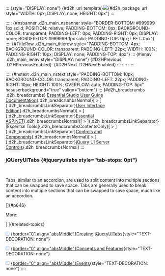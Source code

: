 ::: {style="DISPLAY: none"}
[](ms-xhelp:///?Id=d2h_url_template){#d2h_url_template}![](!package_url!){#d2h_package_url style="WIDTH: 0px; DISPLAY: none; HEIGHT: 0px"}
:::

::::: {#nsbanner .d2h_main_nsbanner style="BORDER-BOTTOM: #999999 1px solid; POSITION: relative; PADDING-BOTTOM: 0px; BACKGROUND-COLOR: transparent; PADDING-LEFT: 0px; PADDING-RIGHT: 0px; DISPLAY: none; BORDER-TOP: #999999 1px solid; PADDING-TOP: 0px; LEFT: 0px"}
:::: {#TitleRow .d2h_main_titlerow style="PADDING-BOTTOM: 4px; BACKGROUND-COLOR: transparent; PADDING-LEFT: 22px; WIDTH: 100%; PADDING-RIGHT: 10px; DISPLAY: none; PADDING-TOP: 4px"}
::: {#ienav .d2h_main_ienav style="DISPLAY: none"}
[](ms-xhelp:///?Id=0382abd3-7c5f-41c7-9219-2ea9aad4de72){#D2HPrevious .D2HPreviousEnabled}  [](ms-xhelp:///?Id=89268e42-e318-48e9-95ed-ddd33211b5b1){#D2HNext .D2HNextEnabled}
:::
::::
:::::

:::: {#nstext .d2h_main_nstext style="PADDING-BOTTOM: 10px; BACKGROUND-COLOR: transparent; PADDING-LEFT: 22px; PADDING-RIGHT: 10px; HEIGHT: 100%; OVERFLOW: auto; PADDING-TOP: 5px" hasuserbackground="true" valign="bottom"}
::: {#d2h_breadcrumbs .d2h_breadcrumbs}
[Essential Studio User Guide Documentation](ms-xhelp:///?Id=12457748-09e3-4d74-a240-8e049cedf030){.d2h_breadcrumbsNormal}[ \> ]{.d2h_breadcrumbsLinkSeparator}[User Interface Edition](ms-xhelp:///?Id=c29296b7-531c-413b-a0ec-488ca1f7f669){.d2h_breadcrumbsNormal}[ \> ]{.d2h_breadcrumbsLinkSeparator}[Essential ASP.NET](ms-xhelp:///?Id=25c35330-c127-4dad-9a92-ed79dc7261a6){.d2h_breadcrumbsNormal}[ \> ]{.d2h_breadcrumbsLinkSeparator}[Essential Tools]{.d2h_breadcrumbsContentsOnly}[ \> ]{.d2h_breadcrumbsLinkSeparator}[Controls and Components](ms-xhelp:///?Id=99dc3762-3a6c-4306-b62b-5aa347ed3105){.d2h_breadcrumbsNormal}[ \> ]{.d2h_breadcrumbsLinkSeparator}[jQuery UI Server Controls](ms-xhelp:///?Id=12cca60f-960b-40be-9ab8-b850deed2e68){.d2h_breadcrumbsNormal}
:::

### jQUeryUITabs {#jqueryuitabs style="tab-stops: 0pt"}

 

Tabs, similar to an accordion, are used to split content into multiple sections that can be swapped to save space. Tabs are generally used to break content into multiple sections that can be swapped to save space, much like an accordion.

[]{#p646} 

More:

[ ]{#related-topics}

[![](button.gif){border="0" align="absMiddle"}Creating jQueryUITabs](ms-xhelp:///?Id=7b236fe7-f5be-4425-8167-8d9583d8ed1e){style="TEXT-DECORATION: none"}

[![](button.gif){border="0" align="absMiddle"}Concepts and Features](ms-xhelp:///?Id=bf0c5c33-d036-4074-ab47-9b26d9e562e6){style="TEXT-DECORATION: none"}

[![](button.gif){border="0" align="absMiddle"}Events](ms-xhelp:///?Id=147dc583-1717-4329-abc4-86619b1915ae){style="TEXT-DECORATION: none"}
::::
